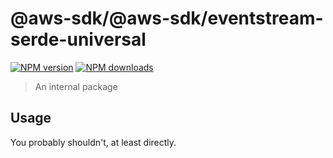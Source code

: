 # @aws-sdk/@aws-sdk/eventstream-serde-universal

[![NPM version](https://img.shields.io/npm/v/@aws-sdk/@aws-sdk/eventstream-serde-universal/beta.svg)](https://www.npmjs.com/package/@aws-sdk/@aws-sdk/eventstream-serde-universal)
[![NPM downloads](https://img.shields.io/npm/dm/@aws-sdk/@aws-sdk/eventstream-serde-universal.svg)](https://www.npmjs.com/package/@aws-sdk/@aws-sdk/eventstream-serde-universal)

> An internal package

## Usage

You probably shouldn't, at least directly.
